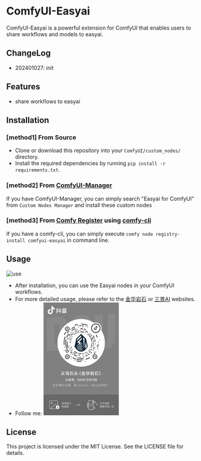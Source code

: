 # ComfyUI-Easyai
ComfyUI-Easyai is a powerful extension for ComfyUI that enables users to share workflows and models to easyai.

## ChangeLog
- 202401027: init

## Features
- share workflows to easyai

## Installation
### [method1] From Source
- Clone or download this repository into your `ComfyUI/custom_nodes/` directory.
- Install the required dependencies by running `pip install -r requirements.txt`.

### [method2] From [ComfyUI-Manager](https://github.com/ltdrdata/ComfyUI-Manager)
If you have ComfyUI-Manager, you can simply search "Easyai for ComfyUI" from `Custom Nodes Manager` and install these custom nodes 

### [method3] From [Comfy Register](https://registry.comfy.org/) using [comfy-cli](https://github.com/Comfy-Org/comfy-cli)
If you have a comfy-cli, you can simply execute `comfy node registry-install comfyui-easyai` in command line.

## Usage
![use](./docs/use.gif)
- After installation, you can use the Easyai nodes in your ComfyUI workflows.
- For more detailed usage, please refer to the [金华岩石](https://jinhuayanshi.cn) or [三景AI](https://easyai.jinhuayanshi.cn) websites.
- Follow me: <img src="./docs/douyin.jpg" width="200" />

## License
This project is licensed under the MIT License. See the LICENSE file for details.